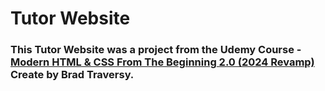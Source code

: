 # Tutor Website

### This Tutor Website was a project from the Udemy Course - [Modern HTML & CSS From The Beginning 2.0 (2024 Revamp)](https://cavco.udemy.com/course/modern-html-css-from-the-beginning) Create by Brad Traversy.
